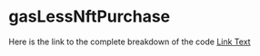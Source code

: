 # gasLessNftPurchase

Here is the link to the complete breakdown of the code
[Link Text]([https://www.example.com/](https://jelo4kul.substack.com/p/account-abstraction-purchase-an-nft)https://jelo4kul.substack.com/p/account-abstraction-purchase-an-nft)

